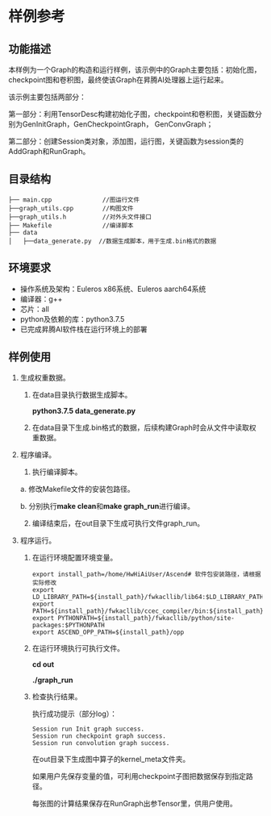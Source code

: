# 样例参考<a name="ZH-CN_TOPIC_0302918386"></a>

## 功能描述<a name="section5991635141815"></a>

本样例为一个Graph的构造和运行样例，该示例中的Graph主要包括：初始化图，checkpoint图和卷积图，最终使该Graph在昇腾AI处理器上运行起来。

该示例主要包括两部分：

第一部分：利用TensorDesc构建初始化子图，checkpoint和卷积图，关键函数分别为GenInitGraph，GenCheckpointGraph， GenConvGraph；

第二部分：创建Session类对象，添加图，运行图，关键函数为session类的AddGraph和RunGraph。

## 目录结构<a name="section766832317011"></a>

```
├── main.cpp              //图运行文件
├──graph_utils.cpp        //构图文件
├──graph_utils.h          //对外头文件接口
├── Makefile              //编译脚本 
├── data         
│   ├──data_generate.py  //数据生成脚本，用于生成.bin格式的数据               
```

## 环境要求<a name="section112421056192915"></a>

-   操作系统及架构：Euleros x86系统、Euleros aarch64系统
-   编译器：g++
-   芯片：all
-   python及依赖的库：python3.7.5
-   已完成昇腾AI软件栈在运行环境上的部署

## 样例使用<a name="section48724517295"></a>

1. 生成权重数据。

   1. 在data目录执行数据生成脚本。

      **python3.7.5  data_generate.py**

   1. 在data目录下生成.bin格式的数据，后续构建Graph时会从文件中读取权重数据。

2. 程序编译。

   1. 执行编译脚本。

   a. 修改Makefile文件的安装包路径。

   b. 分别执行**make clean**和**make graph_run**进行编译。

   2. 编译结束后，在out目录下生成可执行文件graph_run。

3. 程序运行。

   1. 在运行环境配置环境变量。

      ```
      export install_path=/home/HwHiAiUser/Ascend# 软件包安装路径，请根据实际修改
      export LD_LIBRARY_PATH=${install_path}/fwkacllib/lib64:$LD_LIBRARY_PATH 
      export PATH=${install_path}/fwkacllib/ccec_compiler/bin:${install_path}/fwkacllib/bin:$PATH 
      export PYTHONPATH=${install_path}/fwkacllib/python/site-packages:$PYTHONPATH 
      export ASCEND_OPP_PATH=${install_path}/opp
      ```

   2. 在运行环境执行可执行文件。

      **cd out**

      **./graph_run**

   3. 检查执行结果。

      执行成功提示（部分log）：

      ```
      Session run Init graph success.
      Session run checkpoint graph success.
      Session run convolution graph success.
      ```

      在out目录下生成图中算子的kernel_meta文件夹。

      如果用户先保存变量的值，可利用checkpoint子图把数据保存到指定路径。

      每张图的计算结果保存在RunGraph出参Tensor里，供用户使用。
